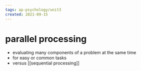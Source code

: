 ```yaml
---
tags: ap-psychology/unit3 
created: 2021-09-15
---
```


# parallel processing

- evaluating many components of a problem at the same time
- for easy or common tasks
- versus [[sequential processing]] 
